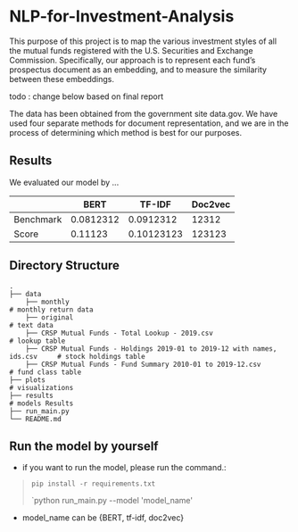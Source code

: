 # NLP-for-Investment-Analysis

This purpose of this project is to map the various investment styles of all the mutual funds registered with the U.S. Securities and Exchange Commission. Specifically, our approach is to represent each fund’s prospectus document as an embedding, and to measure the similarity between these embeddings. 

  todo : change below based on final report 

The data has been obtained from the government site data.gov. We have used four
separate methods for document representation, and we are in the process of determining which method is best for our purposes.

## Results
We evaluated our model by ... 

| |BERT  | TF-IDF | Doc2vec |
|--- |------------- | ------------- | --- |
| Benchmark  | 0.0812312 | 0.0912312 | 12312 |
| Score  | 0.11123  | 0.10123123 | 123123 |

## Directory Structure

    .
    ├── data                   
        ├── monthly                                                                 # monthly return data
        ├── original                                                                # text data
        ├── CRSP Mutual Funds - Total Lookup - 2019.csv                             # lookup table
        ├── CRSP Mutual Funds - Holdings 2019-01 to 2019-12 with names, ids.csv     # stock holdings table
        ├── CRSP Mutual Funds - Fund Summary 2010-01 to 2019-12.csv                 # fund class table
    ├── plots                                                                       # visualizations 
    ├── results                                                                     # models Results
    ├── run_main.py
    └── README.md
    
## Run the model by yourself

* if you want to run the model, please run the command.:
> `pip install -r requirements.txt`
> 
> `python run_main.py --model 'model_name'

* model_name can be {BERT, tf-idf, doc2vec}

